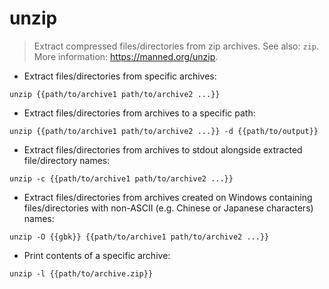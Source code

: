 # unzip

> Extract compressed files/directories from zip archives.
> See also: `zip`.
> More information: <https://manned.org/unzip>.

- Extract files/directories from specific archives:

`unzip {{path/to/archive1 path/to/archive2 ...}}`

- Extract files/directories from archives to a specific path:

`unzip {{path/to/archive1 path/to/archive2 ...}} -d {{path/to/output}}`

- Extract files/directories from archives to stdout alongside extracted file/directory names:

`unzip -c {{path/to/archive1 path/to/archive2 ...}}`

- Extract files/directories from archives created on Windows containing files/directories with non-ASCII (e.g. Chinese or Japanese characters) names:

`unzip -O {{gbk}} {{path/to/archive1 path/to/archive2 ...}}`

- Print contents of a specific archive:

`unzip -l {{path/to/archive.zip}}`
